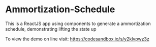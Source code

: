 # Ammortization-Schedule
This is a ReactJS app using components to generate a ammortization schedule, demonstrating lifting the state up

To view the demo on line visit: https://codesandbox.io/s/y2klvpwz3z
